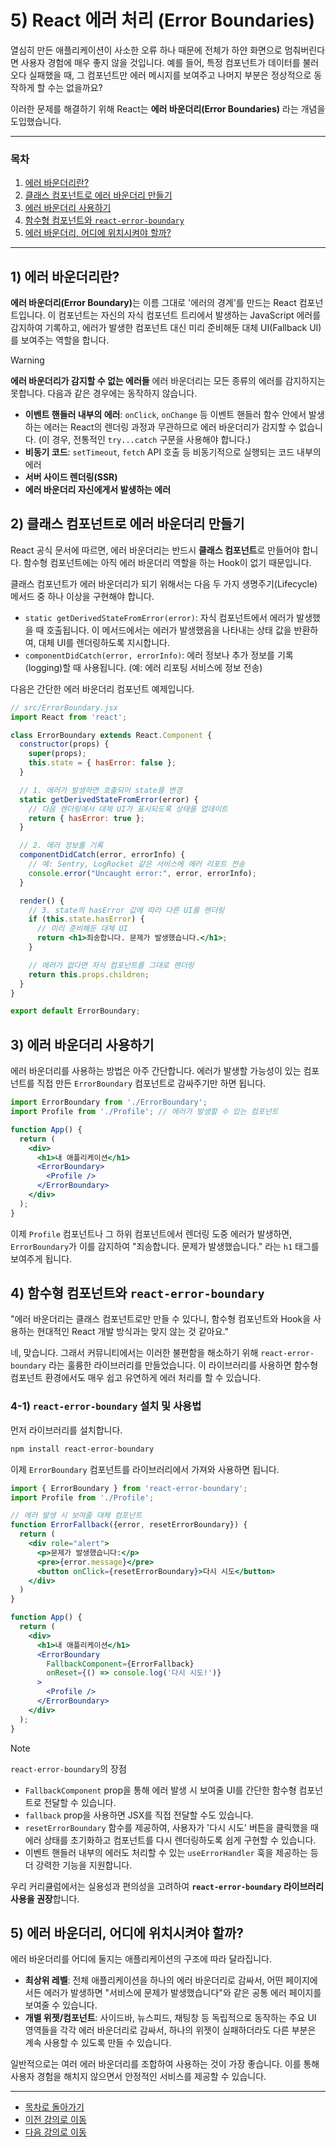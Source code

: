 # 5) React 에러 처리 (Error Boundaries)

열심히 만든 애플리케이션이 사소한 오류 하나 때문에 전체가 하얀 화면으로 멈춰버린다면 사용자 경험에 매우 좋지 않을 것입니다. 예를 들어, 특정 컴포넌트가 데이터를 불러오다 실패했을 때, 그 컴포넌트만 에러 메시지를 보여주고 나머지 부분은 정상적으로 동작하게 할 수는 없을까요?

이러한 문제를 해결하기 위해 React는 **에러 바운더리(Error Boundaries)** 라는 개념을 도입했습니다.

---

### 목차

1.  [에러 바운더리란?](#1-에러-바운더리란)
2.  [클래스 컴포넌트로 에러 바운더리 만들기](#2-클래스-컴포넌트로-에러-바운더리-만들기)
3.  [에러 바운더리 사용하기](#3-에러-바운더리-사용하기)
4.  [함수형 컴포넌트와 `react-error-boundary`](#4-함수형-컴포넌트와-react-error-boundary)
5.  [에러 바운더리, 어디에 위치시켜야 할까?](#5-에러-바운더리-어디에-위치시켜야-할까)

---

## 1) 에러 바운더리란?

<strong>에러 바운더리(Error Boundary)</strong>는 이름 그대로 '에러의 경계'를 만드는 React 컴포넌트입니다. 이 컴포넌트는 자신의 자식 컴포넌트 트리에서 발생하는 JavaScript 에러를 감지하여 기록하고, 에러가 발생한 컴포넌트 대신 미리 준비해둔 대체 UI(Fallback UI)를 보여주는 역할을 합니다.

> [!WARNING]
> **에러 바운더리가 감지할 수 없는 에러들**
> 에러 바운더리는 모든 종류의 에러를 감지하지는 못합니다. 다음과 같은 경우에는 동작하지 않습니다.
> -   **이벤트 핸들러 내부의 에러**: `onClick`, `onChange` 등 이벤트 핸들러 함수 안에서 발생하는 에러는 React의 렌더링 과정과 무관하므로 에러 바운더리가 감지할 수 없습니다. (이 경우, 전통적인 `try...catch` 구문을 사용해야 합니다.)
> -   **비동기 코드**: `setTimeout`, `fetch` API 호출 등 비동기적으로 실행되는 코드 내부의 에러
> -   **서버 사이드 렌더링(SSR)**
> -   **에러 바운더리 자신에게서 발생하는 에러**

## 2) 클래스 컴포넌트로 에러 바운더리 만들기

React 공식 문서에 따르면, 에러 바운더리는 반드시 **클래스 컴포넌트**로 만들어야 합니다. 함수형 컴포넌트에는 아직 에러 바운더리 역할을 하는 Hook이 없기 때문입니다.

클래스 컴포넌트가 에러 바운더리가 되기 위해서는 다음 두 가지 생명주기(Lifecycle) 메서드 중 하나 이상을 구현해야 합니다.

-   `static getDerivedStateFromError(error)`: 자식 컴포넌트에서 에러가 발생했을 때 호출됩니다. 이 메서드에서는 에러가 발생했음을 나타내는 상태 값을 반환하여, 대체 UI를 렌더링하도록 지시합니다.
-   `componentDidCatch(error, errorInfo)`: 에러 정보나 추가 정보를 기록(logging)할 때 사용됩니다. (예: 에러 리포팅 서비스에 정보 전송)

다음은 간단한 에러 바운더리 컴포넌트 예제입니다.

```jsx
// src/ErrorBoundary.jsx
import React from 'react';

class ErrorBoundary extends React.Component {
  constructor(props) {
    super(props);
    this.state = { hasError: false };
  }

  // 1. 에러가 발생하면 호출되어 state를 변경
  static getDerivedStateFromError(error) {
    // 다음 렌더링에서 대체 UI가 표시되도록 상태를 업데이트
    return { hasError: true };
  }

  // 2. 에러 정보를 기록
  componentDidCatch(error, errorInfo) {
    // 예: Sentry, LogRocket 같은 서비스에 에러 리포트 전송
    console.error("Uncaught error:", error, errorInfo);
  }

  render() {
    // 3. state의 hasError 값에 따라 다른 UI를 렌더링
    if (this.state.hasError) {
      // 미리 준비해둔 대체 UI
      return <h1>죄송합니다. 문제가 발생했습니다.</h1>;
    }

    // 에러가 없다면 자식 컴포넌트를 그대로 렌더링
    return this.props.children; 
  }
}

export default ErrorBoundary;
```

## 3) 에러 바운더리 사용하기

에러 바운더리를 사용하는 방법은 아주 간단합니다. 에러가 발생할 가능성이 있는 컴포넌트를 직접 만든 `ErrorBoundary` 컴포넌트로 감싸주기만 하면 됩니다.

```jsx
import ErrorBoundary from './ErrorBoundary';
import Profile from './Profile'; // 에러가 발생할 수 있는 컴포넌트

function App() {
  return (
    <div>
      <h1>내 애플리케이션</h1>
      <ErrorBoundary>
        <Profile />
      </ErrorBoundary>
    </div>
  );
}
```

이제 `Profile` 컴포넌트나 그 하위 컴포넌트에서 렌더링 도중 에러가 발생하면, `ErrorBoundary`가 이를 감지하여 "죄송합니다. 문제가 발생했습니다." 라는 `h1` 태그를 보여주게 됩니다.

## 4) 함수형 컴포넌트와 `react-error-boundary`

"에러 바운더리는 클래스 컴포넌트로만 만들 수 있다니, 함수형 컴포넌트와 Hook을 사용하는 현대적인 React 개발 방식과는 맞지 않는 것 같아요."

네, 맞습니다. 그래서 커뮤니티에서는 이러한 불편함을 해소하기 위해 `react-error-boundary` 라는 훌륭한 라이브러리를 만들었습니다. 이 라이브러리를 사용하면 함수형 컴포넌트 환경에서도 매우 쉽고 유연하게 에러 처리를 할 수 있습니다.

### 4-1) `react-error-boundary` 설치 및 사용법

먼저 라이브러리를 설치합니다.
```bash
npm install react-error-boundary
```

이제 `ErrorBoundary` 컴포넌트를 라이브러리에서 가져와 사용하면 됩니다.

```jsx
import { ErrorBoundary } from 'react-error-boundary';
import Profile from './Profile';

// 에러 발생 시 보여줄 대체 컴포넌트
function ErrorFallback({error, resetErrorBoundary}) {
  return (
    <div role="alert">
      <p>문제가 발생했습니다:</p>
      <pre>{error.message}</pre>
      <button onClick={resetErrorBoundary}>다시 시도</button>
    </div>
  )
}

function App() {
  return (
    <div>
      <h1>내 애플리케이션</h1>
      <ErrorBoundary
        FallbackComponent={ErrorFallback}
        onReset={() => console.log('다시 시도!')}
      >
        <Profile />
      </ErrorBoundary>
    </div>
  );
}
```

> [!NOTE]
> `react-error-boundary`의 장점
> - `FallbackComponent` prop을 통해 에러 발생 시 보여줄 UI를 간단한 함수형 컴포넌트로 전달할 수 있습니다.
> - `fallback` prop을 사용하면 JSX를 직접 전달할 수도 있습니다.
> - `resetErrorBoundary` 함수를 제공하여, 사용자가 '다시 시도' 버튼을 클릭했을 때 에러 상태를 초기화하고 컴포넌트를 다시 렌더링하도록 쉽게 구현할 수 있습니다.
> - 이벤트 핸들러 내부의 에러도 처리할 수 있는 `useErrorHandler` 훅을 제공하는 등 더 강력한 기능을 지원합니다.

우리 커리큘럼에서는 실용성과 편의성을 고려하여 **`react-error-boundary` 라이브러리 사용을 권장**합니다.

## 5) 에러 바운더리, 어디에 위치시켜야 할까?

에러 바운더리를 어디에 둘지는 애플리케이션의 구조에 따라 달라집니다.

-   **최상위 레벨**: 전체 애플리케이션을 하나의 에러 바운더리로 감싸서, 어떤 페이지에서든 에러가 발생하면 "서비스에 문제가 발생했습니다"와 같은 공통 에러 페이지를 보여줄 수 있습니다.
-   **개별 위젯/컴포넌트**: 사이드바, 뉴스피드, 채팅창 등 독립적으로 동작하는 주요 UI 영역들을 각각 에러 바운더리로 감싸서, 하나의 위젯이 실패하더라도 다른 부분은 계속 사용할 수 있도록 만들 수 있습니다.

일반적으로는 여러 에러 바운더리를 조합하여 사용하는 것이 가장 좋습니다. 이를 통해 사용자 경험을 해치지 않으면서 안정적인 서비스를 제공할 수 있습니다.

---

- [목차로 돌아가기](./README.md)
- [이전 강의로 이동](./04-Getting-Started-Zustand.md)
- [다음 강의로 이동](./06-Understanding-Rendering.md)
